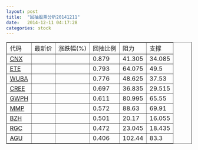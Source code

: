 ```yaml
---
layout: post
title:  "回抽股票分析20141211"
date:   2014-12-11 04:17:28
categories: stock
---
```

<script type="text/javascript">
var stockList = []
stockList.push('gb_cnx');
stockList.push('gb_ete');
stockList.push('gb_wuba');
stockList.push('gb_cree');
stockList.push('gb_gwph');
stockList.push('gb_mmp');
stockList.push('gb_bzh');
stockList.push('gb_rgc');
stockList.push('gb_agu');
</script>
<table border="1">
 <tr>
 <td>代码</td>
 <td>最新价</td>
 <td>涨跌幅(%)</td>
 <td>回抽比例</td>
 <td>阻力</td>
 <td>支撑</td>
</tr>
  <tr id="cnx">
  <td><a href="http://stock.finance.sina.com.cn/usstock/quotes/CNX.html" target="_blank">CNX</a></td><td></td><td></td><td>0.879</td><td>41.305</td><td>34.085</td></tr>
  <tr id="ete">
  <td><a href="http://stock.finance.sina.com.cn/usstock/quotes/ETE.html" target="_blank">ETE</a></td><td></td><td></td><td>0.793</td><td>64.075</td><td>49.5</td></tr>
  <tr id="wuba">
  <td><a href="http://stock.finance.sina.com.cn/usstock/quotes/WUBA.html" target="_blank">WUBA</a></td><td></td><td></td><td>0.776</td><td>48.625</td><td>37.53</td></tr>
  <tr id="cree">
  <td><a href="http://stock.finance.sina.com.cn/usstock/quotes/CREE.html" target="_blank">CREE</a></td><td></td><td></td><td>0.697</td><td>36.835</td><td>29.515</td></tr>
  <tr id="gwph">
  <td><a href="http://stock.finance.sina.com.cn/usstock/quotes/GWPH.html" target="_blank">GWPH</a></td><td></td><td></td><td>0.611</td><td>80.995</td><td>65.55</td></tr>
  <tr id="mmp">
  <td><a href="http://stock.finance.sina.com.cn/usstock/quotes/MMP.html" target="_blank">MMP</a></td><td></td><td></td><td>0.572</td><td>88.63</td><td>69.91</td></tr>
  <tr id="bzh">
  <td><a href="http://stock.finance.sina.com.cn/usstock/quotes/BZH.html" target="_blank">BZH</a></td><td></td><td></td><td>0.501</td><td>20.17</td><td>16.055</td></tr>
  <tr id="rgc">
  <td><a href="http://stock.finance.sina.com.cn/usstock/quotes/RGC.html" target="_blank">RGC</a></td><td></td><td></td><td>0.472</td><td>23.045</td><td>18.435</td></tr>
  <tr id="agu">
  <td><a href="http://stock.finance.sina.com.cn/usstock/quotes/AGU.html" target="_blank">AGU</a></td><td></td><td></td><td>0.406</td><td>102.44</td><td>83.3</td></tr>
</table>
